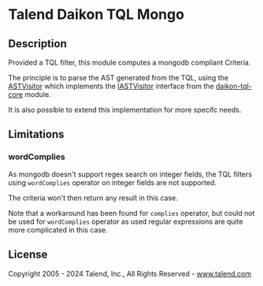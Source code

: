 # Talend Daikon TQL Mongo

## Description

Provided a TQL filter, this module computes a mongodb compliant Criteria.

The principle is to parse the AST generated from the TQL, using the [ASTVisitor](./src/main/java/org/talend/tqlmongo/ASTVisitor.java)
which implements the [IASTVisitor](../daikon-tql-core/src/main/java/org/talend/tql/visitor/IASTVisitor.java) interface from the [daikon-tql-core](../daikon-tql-core)  module.

It is also possible to extend this implementation for more specifc needs.

## Limitations

### wordComplies

As mongodb doesn't support regex search on integer fields, the TQL filters using `wordComplies` operator on integer 
fields are not supported.

The criteria won't then return any result in this case.

Note that a workaround has been found for `complies` operator, but could not be used for `wordComplies` operator as 
used regular expressions are quite more complicated in this case.

## License

Copyright 2005 - 2024 Talend, Inc., All Rights Reserved - www.talend.com